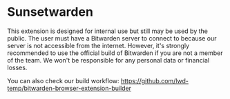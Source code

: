 # Sunsetwarden

This extension is designed for internal use but still may be used by the public. The user must have a Bitwarden server to connect to because our server is not accessible from the internet. However, it's strongly recommended to use the official build of Bitwarden if you are not a member of the team. We won't be responsible for any personal data or financial losses.

You can also check our build workflow: https://github.com/lwd-temp/bitwarden-browser-extension-builder
